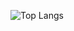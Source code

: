 ![Top Langs](https://github-readme-stats.vercel.app/api/top-langs/?username=RjSup&layout=compact&theme=gruvbox)
